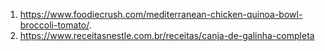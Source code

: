 1. https://www.foodiecrush.com/mediterranean-chicken-quinoa-bowl-broccoli-tomato/. 
2. https://www.receitasnestle.com.br/receitas/canja-de-galinha-completa
